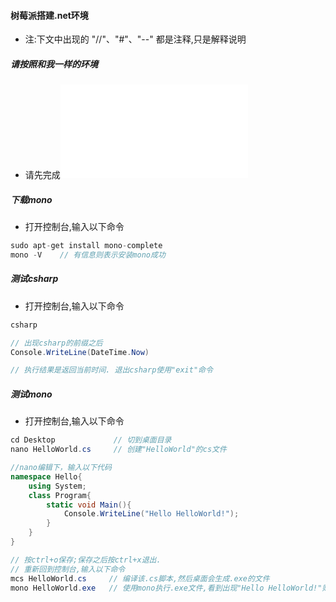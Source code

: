 #### 树莓派搭建.net环境
* 注:下文中出现的 "//"、"#"、"--" 都是注释,只是解释说明

##### 请按照和我一样的环境
* 请先完成![树莓派环境配置](build_rpi3B.md)

##### 下载mono
* 打开控制台,输入以下命令
``` c
sudo apt-get install mono-complete
mono -V    // 有信息则表示安装mono成功
```

##### 测试csharp
* 打开控制台,输入以下命令
``` csharp
csharp

// 出现csharp的前缀之后
Console.WriteLine(DateTime.Now)

// 执行结果是返回当前时间. 退出csharp使用"exit"命令
```

##### 测试mono
* 打开控制台,输入以下命令
``` csharp
cd Desktop             // 切到桌面目录
nano HelloWorld.cs     // 创建"HelloWorld"的cs文件

//nano编辑下，输入以下代码
namespace Hello{
    using System;
    class Program{
        static void Main(){
            Console.WriteLine("Hello HelloWorld!");
        }
    }
}

// 按ctrl+o保存;保存之后按ctrl+x退出.
// 重新回到控制台,输入以下命令
mcs HelloWorld.cs     // 编译该.cs脚本,然后桌面会生成.exe的文件
mono HelloWorld.exe   // 使用mono执行.exe文件,看到出现"Hello HelloWorld!"则测试成功.
```